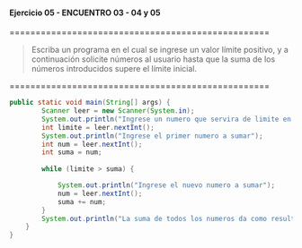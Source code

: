 #### Ejercicio 05 - ENCUENTRO 03 - 04 y 05
==================================================
> Escriba un programa en el cual se ingrese un valor límite positivo, y a continuación solicite números al usuario hasta que la suma de los números introducidos supere el límite inicial.

==================================================
```java
public static void main(String[] args) {
        Scanner leer = new Scanner(System.in);
        System.out.println("Ingrese un numero que servira de limite en la suma de los valores");
        int limite = leer.nextInt();
        System.out.println("Ingrese el primer numero a sumar");
        int num = leer.nextInt();
        int suma = num;
        
        while (limite > suma) {

            System.out.println("Ingrese el nuevo numero a sumar");
            num = leer.nextInt();
            suma += num;
        }
        System.out.println("La suma de todos los numeros da como resultado es " + suma);
    }
}
```












